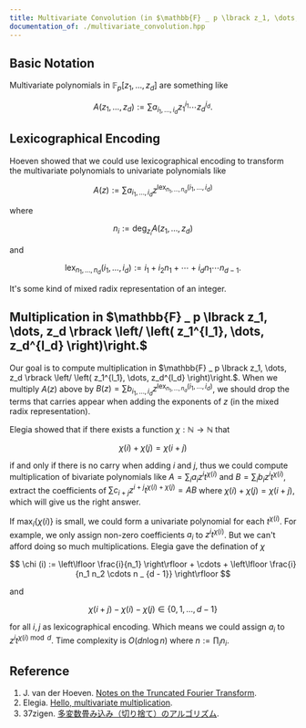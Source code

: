 ```yaml
---
title: Multivariate Convolution (in $\mathbb{F} _ p \lbrack z_1, \dots, z_d \rbrack \left/ \left( z_1^{l_1}, \dots, z_d^{l_d} \right)\right.$ for FFT prime $p$)
documentation_of: ./multivariate_convolution.hpp
---
```


## Basic Notation

Multivariate polynomials in $\mathbb{F} _ p \lbrack z_1, \dots, z_d \rbrack$ are something like

$$
A(z_1, \dots, z_d) := \sum _ {}a _ {i_1, \dots, i_d} z_1^{i_1} \cdots z_d^{i_d}.
$$

## Lexicographical Encoding

Hoeven showed that we could use lexicographical encoding to transform the multivariate polynomials to univariate polynomials like

$$
A(z) := \sum a _ {i_1, \dots, i_d} z^{\operatorname{lex} _ {n_1, \dots, n_d}(i_1, \dots, i_d)}
$$

where

$$
n_i := \deg _ {z_i} A(z_1, \dots, z_d)
$$

and

$$
\operatorname{lex} _ {n_1, \dots, n_d}(i_1, \dots, i_d) := i_1 + i_2n_1 + \cdots + i_dn_1 \cdots n _ {d - 1}.
$$

It's some kind of mixed radix representation of an integer.

## Multiplication in $\mathbb{F} _ p \lbrack z_1, \dots, z_d \rbrack \left/ \left( z_1^{l_1}, \dots, z_d^{l_d} \right)\right.$

Our goal is to compute multiplication in $\mathbb{F} _ p \lbrack z_1, \dots, z_d \rbrack \left/ \left( z_1^{l_1}, \dots, z_d^{l_d} \right)\right.$. When we multiply $A(z)$ above by $B(z) = \sum b _ {i_1, \dots ,i_d} z^{\operatorname{lex} _ {n_1, \dots, n_d}(i_1, \dots, i_d)}$, we should drop the terms that carries appear when adding the exponents of $z$ (in the mixed radix representation).

Elegia showed that if there exists a function $\chi : \mathbb{N} \to \mathbb{N}$ that

$$
\chi (i) + \chi (j) = \chi (i + j)
$$

if and only if there is no carry when adding $i$ and $j$, thus we could compute multiplication of bivariate polynomials like $A = \sum_i a_i z^i t^{\chi (i)}$ and $B = \sum_i b_i z^i t^{\chi (i)}$, extract the coefficients of $\sum c _ {i + j} z^{i + j} t^{\chi (i) + \chi (j)} = AB$ where $\chi (i) + \chi (j) = \chi (i + j)$, which will give us the right answer.

If $\max_i\lbrace \chi (i) \rbrace$ is small, we could form a univariate polynomial for each $t^{\chi (i)}$. For example, we only assign non-zero coefficients $a_i$ to $z^i t^{\chi (i)}$. But we can't afford doing so much multiplications. Elegia gave the defination of $\chi$

$$
\chi (i) := \left\lfloor \frac{i}{n_1} \right\rfloor + \cdots + \left\lfloor \frac{i}{n_1 n_2 \cdots n _ {d - 1}} \right\rfloor
$$

and

$$
\chi (i + j) - \chi (i) - \chi (j) \in \lbrace 0, 1, \dots, d - 1 \rbrace
$$

for all $i, j$ as lexicographical encoding. Which means we could assign $a_i$ to $z^i t^{\chi (i) \bmod d}$. Time complexity is $O\left( dn \log n \right)$ where $n := \prod_i n_i$.

## Reference

1. J. van der Hoeven. [Notes on the Truncated Fourier Transform](https://www.texmacs.org/joris/tft/tft.pdf).
2. Elegia. [Hello, multivariate multiplication](https://blog.csdn.net/EI_Captain/article/details/112400493).
3. 37zigen. [多変数畳み込み（切り捨て）のアルゴリズム](https://37zigen.com/truncated-multivariate-convolution/).